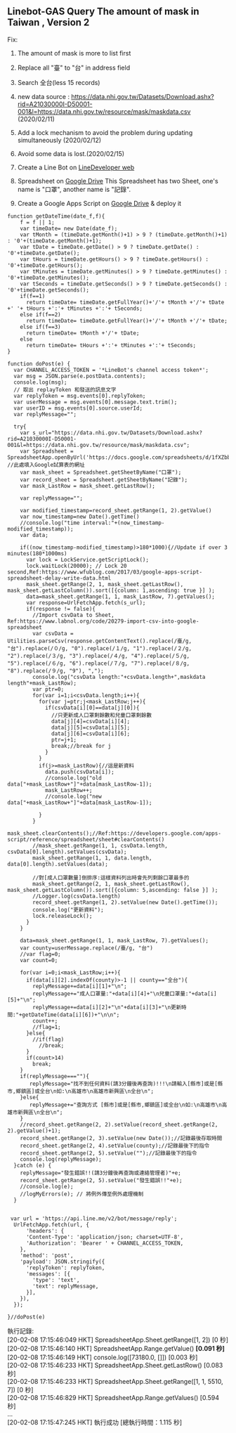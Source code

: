 ## Linebot-GAS Query The amount of mask in Taiwan , Version 2

Fix:
1. The amount of mask is more to list first 
2. Replace all "臺" to "台" in address field
3. Search 全台(less 15 records)
4. new data source : https://data.nhi.gov.tw/Datasets/Download.ashx?rid=A21030000I-D50001-001&l=https://data.nhi.gov.tw/resource/mask/maskdata.csv (2020/02/11)
5. Add a lock mechanism to avoid  the problem during updating simultaneously (2020/02/12)
6. Avoid some data is lost.(2020/02/15)


1. Create a Line Bot on [LineDeveloper web ](https://developers.line.biz/zh-hant/)
2. Spreadsheet on [Google Drive](https://drive.google.com)
   This Spreadsheet has two Sheet, one's name is "口罩", another name is "記錄".
3. Create a Google Apps Script on [Google Drive](https://drive.google.com) & deploy it
```
function getDateTime(date_f,f){
    f = f || 1; 
	var timeDate= new Date(date_f);
	var tMonth = (timeDate.getMonth()+1) > 9 ? (timeDate.getMonth()+1) : '0'+(timeDate.getMonth()+1);
	var tDate = timeDate.getDate() > 9 ? timeDate.getDate() : '0'+timeDate.getDate();
	var tHours = timeDate.getHours() > 9 ? timeDate.getHours() : '0'+timeDate.getHours();
	var tMinutes = timeDate.getMinutes() > 9 ? timeDate.getMinutes() : '0'+timeDate.getMinutes();
	var tSeconds = timeDate.getSeconds() > 9 ? timeDate.getSeconds() : '0'+timeDate.getSeconds();
    if(f==1)
      return timeDate= timeDate.getFullYear()+'/'+ tMonth +'/'+ tDate +' '+ tHours +':'+ tMinutes +':'+ tSeconds;
    else if(f==2)
      return timeDate= timeDate.getFullYear()+'/'+ tMonth +'/'+ tDate;
    else if(f==3)
      return timeDate= tMonth +'/'+ tDate;
    else
      return timeDate= tHours +':'+ tMinutes +':'+ tSeconds;
}
  
function doPost(e) {
  var CHANNEL_ACCESS_TOKEN = '*LineBot's channel access token*';
  var msg = JSON.parse(e.postData.contents);
  console.log(msg);
  // 取出 replayToken 和發送的訊息文字
  var replyToken = msg.events[0].replyToken;
  var userMessage = msg.events[0].message.text.trim();
  var userID = msg.events[0].source.userId;
  var replyMessage="";
 
  try{
    var s_url="https://data.nhi.gov.tw/Datasets/Download.ashx?rid=A21030000I-D50001-001&l=https://data.nhi.gov.tw/resource/mask/maskdata.csv";
    var Spreadsheet = SpreadsheetApp.openByUrl('https://docs.google.com/spreadsheets/d/1fXZbbEtHt29f8KQDc1zzA0GxVWXeTfqwxk1mAGOkHtI/edit#gid=0'); //此處填入Google試算表的網址
    var mask_sheet = Spreadsheet.getSheetByName("口罩");
    var record_sheet = Spreadsheet.getSheetByName("記錄");
    var mask_LastRow = mask_sheet.getLastRow();
    
    var replyMessage="";
    
    var modified_timestamp=record_sheet.getRange(1, 2).getValue()
    var now_timestamp=new Date().getTime()
    //console.log("time interval:"+(now_timestamp-modified_timestamp));
    var data;

    if((now_timestamp-modified_timestamp)>180*1000){//Update if over 3 minutes(180*1000ms)
      var lock = LockService.getScriptLock();
      lock.waitLock(20000); // Lock 20 second,Ref:https://www.wfublog.com/2017/03/google-apps-script-spreadsheet-delay-write-data.html
      mask_sheet.getRange(2, 1, mask_sheet.getLastRow(), mask_sheet.getLastColumn()).sort([{column: 1,ascending: true }] );
      data=mask_sheet.getRange(1, 1, mask_LastRow, 7).getValues();
      var response=UrlFetchApp.fetch(s_url);
      if(response != false){
        //Import csvData to Sheet, Ref:https://www.labnol.org/code/20279-import-csv-into-google-spreadsheet
        var csvData = Utilities.parseCsv(response.getContentText().replace(/臺/g, "台").replace(/０/g, "0").replace(/１/g, "1").replace(/２/g, "2").replace(/３/g, "3").replace(/４/g, "4").replace(/５/g, "5").replace(/６/g, "6").replace(/７/g, "7").replace(/８/g, "8").replace(/９/g, "9"), ",");      
        console.log("csvData length:"+csvData.length+",maskdata length"+mask_LastRow);
        var ptr=0;
        for(var i=1;i<csvData.length;i++){
          for(var j=ptr;j<mask_LastRow;j++){
            if(csvData[i][0]==data[j][0]){
              //只更新成人口罩剩餘數和兒童口罩剩餘數
              data[j][4]=csvData[i][4];
              data[j][5]=csvData[i][5];
              data[j][6]=csvData[i][6];
              ptr=j+1;
              break;//break for j
            }
          }
          if(j>=mask_LastRow){//這是新資料
            data.push(csvData[i]);
            //console.log("old data["+mask_LastRow+"]"+data[mask_LastRow-1]);
            mask_LastRow++;
            //console.log("new data["+mask_LastRow+"]"+data[mask_LastRow-1]);
            
          }
        }
        mask_sheet.clearContents();//Ref:https://developers.google.com/apps-script/reference/spreadsheet/sheet#clearContents()
        //mask_sheet.getRange(1, 1, csvData.length, csvData[0].length).setValues(csvData);
        mask_sheet.getRange(1, 1, data.length, data[0].length).setValues(data);
        
        //對[成人口罩數量]倒排序:這樣資料列出時會先列剩餘口罩最多的
        mask_sheet.getRange(2, 1, mask_sheet.getLastRow(), mask_sheet.getLastColumn()).sort([{column: 5,ascending: false }] );
        //Logger.log(csvData.length)
        record_sheet.getRange(1, 2).setValue(new Date().getTime());
        console.log("更新資料");
        lock.releaseLock(); 
      }
    }

    data=mask_sheet.getRange(1, 1, mask_LastRow, 7).getValues();
    var county=userMessage.replace(/臺/g, "台")
    //var flag=0;
    var count=0;

    for(var i=0;i<mask_LastRow;i++){
      if(data[i][2].indexOf(county)>-1 || county=="全台"){
        replyMessage+=data[i][1]+"\n";
        replyMessage+="成人口罩量:"+data[i][4]+"\n兒童口罩量:"+data[i][5]+"\n";
        replyMessage+=data[i][2]+"\n"+data[i][3]+"\n更新時間:"+getDateTime(data[i][6])+"\n\n";
        count++;
        //flag=1;
      }else{
        //if(flag)
          //break;
      }
      if(count>14)
        break;
    }
    if(replyMessage===""){
       replyMessage="找不到任何資料(請3分鐘後再查詢)!!!\n請輸入[縣市]或是[縣市,鄉鎮區]或全台\n如:\n高雄市\n高雄市新興區\n全台\n";
    }else{
       replyMessage+="查詢方式 [縣市]或是[縣市,鄉鎮區]或全台\n如:\n高雄市\n高雄市新興區\n全台\n";
    }
    //record_sheet.getRange(2, 2).setValue(record_sheet.getRange(2, 2).getValue()+1);
    record_sheet.getRange(2, 3).setValue(new Date());//記錄最後存取時間
    record_sheet.getRange(2, 4).setValue(county);//記錄最後下的指令
    record_sheet.getRange(2, 5).setValue("");//記錄最後下的指令
    console.log(replyMessage);
  }catch (e) {
    replyMessage="發生錯誤!!(請3分鐘後再查詢或連絡管理者)"+e;
    record_sheet.getRange(2, 5).setValue("發生錯誤!!"+e);
    //console.log(e);
    //logMyErrors(e); // 將例外傳至例外處理機制
  }
  
 
 var url = 'https://api.line.me/v2/bot/message/reply';
  UrlFetchApp.fetch(url, {
      'headers': {
      'Content-Type': 'application/json; charset=UTF-8',
      'Authorization': 'Bearer ' + CHANNEL_ACCESS_TOKEN,
    },
    'method': 'post',
    'payload': JSON.stringify({
      'replyToken': replyToken,
      'messages': [{
        'type': 'text',
        'text': replyMessage,
      }],
    }),
  });

}//doPost(e)
```

執行記錄:  
[20-02-08 17:15:46:049 HKT] SpreadsheetApp.Sheet.getRange([1, 2]) [0 秒]  
[20-02-08 17:15:46:140 HKT] SpreadsheetApp.Range.getValue() **[0.091 秒]**  
[20-02-08 17:15:46:149 HKT] console.log([73180.0, []]) [0.003 秒]  
[20-02-08 17:15:46:233 HKT] SpreadsheetApp.Sheet.getLastRow() [0.083 秒]  
[20-02-08 17:15:46:233 HKT] SpreadsheetApp.Sheet.getRange([1, 1, 5510, 7]) [0 秒]  
[20-02-08 17:15:46:829 HKT] SpreadsheetApp.Range.getValues() [0.594 秒]  
...  
[20-02-08 17:15:47:245 HKT] 執行成功 [總執行時間：1.115 秒]  
